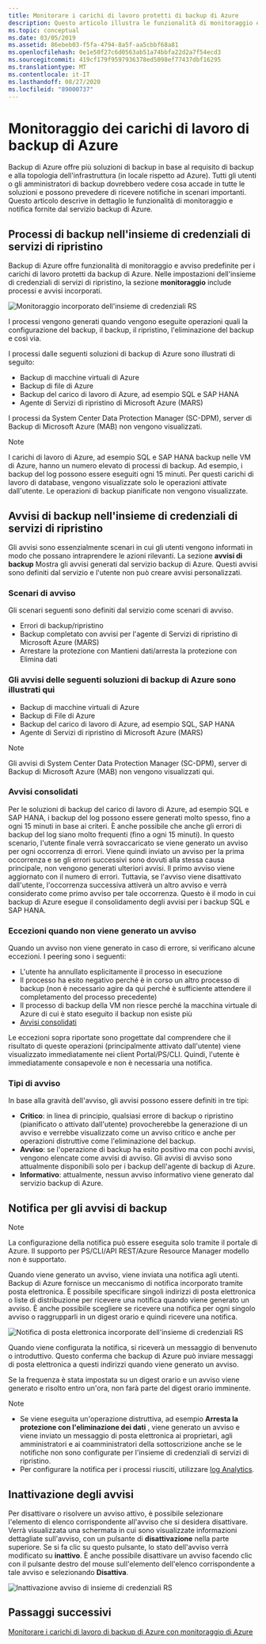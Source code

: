 ```yaml
---
title: Monitorare i carichi di lavoro protetti di backup di Azure
description: Questo articolo illustra le funzionalità di monitoraggio e notifica per i carichi di lavoro di backup di Azure usando il portale di Azure.
ms.topic: conceptual
ms.date: 03/05/2019
ms.assetid: 86ebeb03-f5fa-4794-8a5f-aa5cbbf68a81
ms.openlocfilehash: 0e1e50f27c6d0563ab51a74bbfa22d2a7f54ecd3
ms.sourcegitcommit: 419cf179f9597936378ed5098ef77437dbf16295
ms.translationtype: MT
ms.contentlocale: it-IT
ms.lasthandoff: 08/27/2020
ms.locfileid: "89000737"
---
```

# <a name="monitoring-azure-backup-workloads"></a>Monitoraggio dei carichi di lavoro di backup di Azure

Backup di Azure offre più soluzioni di backup in base al requisito di backup e alla topologia dell'infrastruttura (in locale rispetto ad Azure). Tutti gli utenti o gli amministratori di backup dovrebbero vedere cosa accade in tutte le soluzioni e possono prevedere di ricevere notifiche in scenari importanti. Questo articolo descrive in dettaglio le funzionalità di monitoraggio e notifica fornite dal servizio backup di Azure.

## <a name="backup-jobs-in-recovery-services-vault"></a>Processi di backup nell'insieme di credenziali di servizi di ripristino

Backup di Azure offre funzionalità di monitoraggio e avviso predefinite per i carichi di lavoro protetti da backup di Azure. Nelle impostazioni dell'insieme di credenziali di servizi di ripristino, la sezione **monitoraggio** include processi e avvisi incorporati.

![Monitoraggio incorporato dell'insieme di credenziali RS](media/backup-azure-monitoring-laworkspace/rs-vault-inbuiltmonitoring.png)

I processi vengono generati quando vengono eseguite operazioni quali la configurazione del backup, il backup, il ripristino, l'eliminazione del backup e così via.

I processi dalle seguenti soluzioni di backup di Azure sono illustrati di seguito:

- Backup di macchine virtuali di Azure
- Backup di file di Azure
- Backup del carico di lavoro di Azure, ad esempio SQL e SAP HANA
- Agente di Servizi di ripristino di Microsoft Azure (MARS)

I processi da System Center Data Protection Manager (SC-DPM), server di Backup di Microsoft Azure (MAB) non vengono visualizzati.

> [!NOTE]
> I carichi di lavoro di Azure, ad esempio SQL e SAP HANA backup nelle VM di Azure, hanno un numero elevato di processi di backup. Ad esempio, i backup del log possono essere eseguiti ogni 15 minuti. Per questi carichi di lavoro di database, vengono visualizzate solo le operazioni attivate dall'utente. Le operazioni di backup pianificate non vengono visualizzate.

## <a name="backup-alerts-in-recovery-services-vault"></a>Avvisi di backup nell'insieme di credenziali di servizi di ripristino

Gli avvisi sono essenzialmente scenari in cui gli utenti vengono informati in modo che possano intraprendere le azioni rilevanti. La sezione **avvisi di backup** Mostra gli avvisi generati dal servizio backup di Azure. Questi avvisi sono definiti dal servizio e l'utente non può creare avvisi personalizzati.

### <a name="alert-scenarios"></a>Scenari di avviso

Gli scenari seguenti sono definiti dal servizio come scenari di avviso.

- Errori di backup/ripristino
- Backup completato con avvisi per l'agente di Servizi di ripristino di Microsoft Azure (MARS)
- Arrestare la protezione con Mantieni dati/arresta la protezione con Elimina dati

### <a name="alerts-from-the-following-azure-backup-solutions-are-shown-here"></a>Gli avvisi delle seguenti soluzioni di backup di Azure sono illustrati qui

- Backup di macchine virtuali di Azure
- Backup di File di Azure
- Backup del carico di lavoro di Azure, ad esempio SQL, SAP HANA
- Agente di Servizi di ripristino di Microsoft Azure (MARS)

> [!NOTE]
> Gli avvisi di System Center Data Protection Manager (SC-DPM), server di Backup di Microsoft Azure (MAB) non vengono visualizzati qui.

### <a name="consolidated-alerts"></a>Avvisi consolidati

Per le soluzioni di backup del carico di lavoro di Azure, ad esempio SQL e SAP HANA, i backup del log possono essere generati molto spesso, fino a ogni 15 minuti in base ai criteri. È anche possibile che anche gli errori di backup del log siano molto frequenti (fino a ogni 15 minuti). In questo scenario, l'utente finale verrà sovraccaricato se viene generato un avviso per ogni occorrenza di errori. Viene quindi inviato un avviso per la prima occorrenza e se gli errori successivi sono dovuti alla stessa causa principale, non vengono generati ulteriori avvisi. Il primo avviso viene aggiornato con il numero di errori. Tuttavia, se l'avviso viene disattivato dall'utente, l'occorrenza successiva attiverà un altro avviso e verrà considerato come primo avviso per tale occorrenza. Questo è il modo in cui backup di Azure esegue il consolidamento degli avvisi per i backup SQL e SAP HANA.

### <a name="exceptions-when-an-alert-is-not-raised"></a>Eccezioni quando non viene generato un avviso

Quando un avviso non viene generato in caso di errore, si verificano alcune eccezioni. I peering sono i seguenti:

- L'utente ha annullato esplicitamente il processo in esecuzione
- Il processo ha esito negativo perché è in corso un altro processo di backup (non è necessario agire da qui perché è sufficiente attendere il completamento del processo precedente)
- Il processo di backup della VM non riesce perché la macchina virtuale di Azure di cui è stato eseguito il backup non esiste più
- [Avvisi consolidati](#consolidated-alerts)

Le eccezioni sopra riportate sono progettate dal comprendere che il risultato di queste operazioni (principalmente attivato dall'utente) viene visualizzato immediatamente nei client Portal/PS/CLI. Quindi, l'utente è immediatamente consapevole e non è necessaria una notifica.

### <a name="alert-types"></a>Tipi di avviso

In base alla gravità dell'avviso, gli avvisi possono essere definiti in tre tipi:

- **Critico**: in linea di principio, qualsiasi errore di backup o ripristino (pianificato o attivato dall'utente) provocherebbe la generazione di un avviso e verrebbe visualizzato come un avviso critico e anche per operazioni distruttive come l'eliminazione del backup.
- **Avviso**: se l'operazione di backup ha esito positivo ma con pochi avvisi, vengono elencate come avvisi di avviso. Gli avvisi di avviso sono attualmente disponibili solo per i backup dell'agente di backup di Azure.
- **Informativo**: attualmente, nessun avviso informativo viene generato dal servizio backup di Azure.

## <a name="notification-for-backup-alerts"></a>Notifica per gli avvisi di backup

> [!NOTE]
> La configurazione della notifica può essere eseguita solo tramite il portale di Azure. Il supporto per PS/CLI/API REST/Azure Resource Manager modello non è supportato.

Quando viene generato un avviso, viene inviata una notifica agli utenti. Backup di Azure fornisce un meccanismo di notifica incorporato tramite posta elettronica. È possibile specificare singoli indirizzi di posta elettronica o liste di distribuzione per ricevere una notifica quando viene generato un avviso. È anche possibile scegliere se ricevere una notifica per ogni singolo avviso o raggrupparli in un digest orario e quindi ricevere una notifica.

![Notifica di posta elettronica incorporate dell'insieme di credenziali RS](media/backup-azure-monitoring-laworkspace/rs-vault-inbuiltnotification.png)

Quando viene configurata la notifica, si riceverà un messaggio di benvenuto o introduttivo. Questo conferma che backup di Azure può inviare messaggi di posta elettronica a questi indirizzi quando viene generato un avviso.<br>

Se la frequenza è stata impostata su un digest orario e un avviso viene generato e risolto entro un'ora, non farà parte del digest orario imminente.

> [!NOTE]
>
> - Se viene eseguita un'operazione distruttiva, ad esempio **Arresta la protezione con l'eliminazione dei dati** , viene generato un avviso e viene inviato un messaggio di posta elettronica ai proprietari, agli amministratori e ai coamministratori della sottoscrizione anche se le notifiche non sono configurate per l'insieme di credenziali di servizi di ripristino.
> - Per configurare la notifica per i processi riusciti, utilizzare [log Analytics](backup-azure-monitoring-use-azuremonitor.md#using-log-analytics-workspace).

## <a name="inactivating-alerts"></a>Inattivazione degli avvisi

Per disattivare o risolvere un avviso attivo, è possibile selezionare l'elemento di elenco corrispondente all'avviso che si desidera disattivare. Verrà visualizzata una schermata in cui sono visualizzate informazioni dettagliate sull'avviso, con un pulsante di **disattivazione** nella parte superiore. Se si fa clic su questo pulsante, lo stato dell'avviso verrà modificato su **inattivo**. È anche possibile disattivare un avviso facendo clic con il pulsante destro del mouse sull'elemento dell'elenco corrispondente a tale avviso e selezionando **Disattiva**.

![Inattivazione avviso di insieme di credenziali RS](media/backup-azure-monitoring-laworkspace/vault-alert-inactivation.png)

## <a name="next-steps"></a>Passaggi successivi

[Monitorare i carichi di lavoro di backup di Azure con monitoraggio di Azure](backup-azure-monitoring-use-azuremonitor.md)
